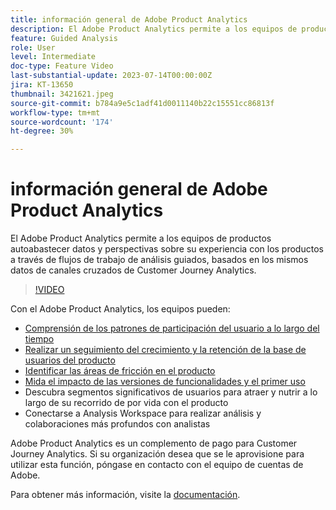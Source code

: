 ```yaml
---
title: información general de Adobe Product Analytics
description: El Adobe Product Analytics permite a los equipos de productos autoabastecer datos y perspectivas sobre su experiencia con los productos a través de flujos de trabajo de análisis guiados, basados en los mismos datos de canales cruzados de Customer Journey Analytics.
feature: Guided Analysis
role: User
level: Intermediate
doc-type: Feature Video
last-substantial-update: 2023-07-14T00:00:00Z
jira: KT-13650
thumbnail: 3421621.jpeg
source-git-commit: b784a9e5c1adf41d0011140b22c15551cc86813f
workflow-type: tm+mt
source-wordcount: '174'
ht-degree: 30%

---
```



# información general de Adobe Product Analytics

El Adobe Product Analytics permite a los equipos de productos autoabastecer datos y perspectivas sobre su experiencia con los productos a través de flujos de trabajo de análisis guiados, basados en los mismos datos de canales cruzados de Customer Journey Analytics.

>[!VIDEO](https://video.tv.adobe.com/v/3421621/?learn=on)

Con el Adobe Product Analytics, los equipos pueden:

* [Comprensión de los patrones de participación del usuario a lo largo del tiempo](../guided-analysis/trends/usage-trends-analysis.md)
* [Realizar un seguimiento del crecimiento y la retención de la base de usuarios del producto](../guided-analysis/user-growth/active-user-growth-analysis.md)
* [Identificar las áreas de fricción en el producto](../guided-analysis/funnel/funnel-friction-analysis.md)
* [Mida el impacto de las versiones de funcionalidades y el primer uso](../guided-analysis/impact/release-impact-analysis.md)
* Descubra segmentos significativos de usuarios para atraer y nutrir a lo largo de su recorrido de por vida con el producto
* Conectarse a Analysis Workspace para realizar análisis y colaboraciones más profundos con analistas

Adobe Product Analytics es un complemento de pago para Customer Journey Analytics. Si su organización desea que se le aprovisione para utilizar esta función, póngase en contacto con el equipo de cuentas de Adobe.

Para obtener más información, visite la [documentación](https://experienceleague.adobe.com/docs/analytics-platform/using/guided-analysis/overview.html).
